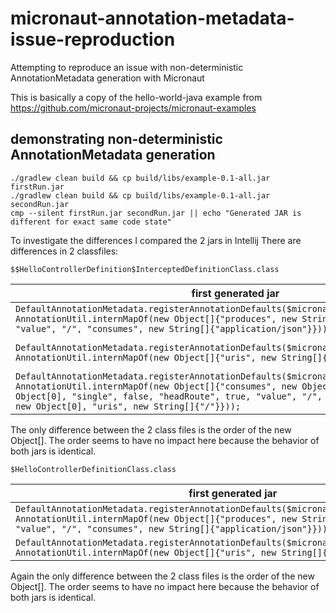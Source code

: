 # micronaut-annotation-metadata-issue-reproduction
Attempting to reproduce an issue with non-deterministic AnnotationMetadata generation with Micronaut

This is basically a copy of the hello-world-java example from https://github.com/micronaut-projects/micronaut-examples

## demonstrating non-deterministic AnnotationMetadata generation

```shell
./gradlew clean build && cp build/libs/example-0.1-all.jar firstRun.jar  
./gradlew clean build && cp build/libs/example-0.1-all.jar secondRun.jar
cmp --silent firstRun.jar secondRun.jar || echo "Generated JAR is different for exact same code state"
```

To investigate the differences I compared the 2 jars in Intellij
There are differences in 2 classfiles:

`$$HelloControllerDefinition$InterceptedDefinitionClass.class`

| first generated jar | second generated jar |
| --- | --- |
| `DefaultAnnotationMetadata.registerAnnotationDefaults($micronaut_load_class_value_3(), AnnotationUtil.internMapOf(new Object[]{"produces", new String[]{"application/json"}, "value", "/", "consumes", new String[]{"application/json"}}));` | `DefaultAnnotationMetadata.registerAnnotationDefaults($micronaut_load_class_value_3(), AnnotationUtil.internMapOf(new Object[]{"produces", new String[]{"application/json"}, "consumes", new String[]{"application/json"}, "value", "/"}));` |
| `DefaultAnnotationMetadata.registerAnnotationDefaults($micronaut_load_class_value_12(), AnnotationUtil.internMapOf(new Object[]{"uris", new String[]{"/"}, "value", "/"}));` | `        DefaultAnnotationMetadata.registerAnnotationDefaults($micronaut_load_class_value_12(), AnnotationUtil.internMapOf(new Object[]{"value", "/", "uris", new String[]{"/"}}));` |
| `DefaultAnnotationMetadata.registerAnnotationDefaults($micronaut_load_class_value_13(), AnnotationUtil.internMapOf(new Object[]{"consumes", new Object[0], "produces", new Object[0], "single", false, "headRoute", true, "value", "/", "uri", "/", "processes", new Object[0], "uris", new String[]{"/"}}));` | `DefaultAnnotationMetadata.registerAnnotationDefaults($micronaut_load_class_value_13(), AnnotationUtil.internMapOf(new Object[]{"uri", "/", "single", false, "headRoute", true, "value", "/", "processes", new Object[0], "produces", new Object[0], "uris", new String[]{"/"}, "consumes", new Object[0]}));` |

The only difference between the 2 class files is the order of the new Object[]. The order seems to have no impact here because the behavior of both jars is identical.


`$HelloControllerDefinitionClass.class`

| first generated jar | second generated jar |
| --- | --- |
| `DefaultAnnotationMetadata.registerAnnotationDefaults($micronaut_load_class_value_3(), AnnotationUtil.internMapOf(new Object[]{"produces", new String[]{"application/json"}, "value", "/", "consumes", new String[]{"application/json"}}));` | `DefaultAnnotationMetadata.registerAnnotationDefaults($micronaut_load_class_value_3(), AnnotationUtil.internMapOf(new Object[]{"produces", new String[]{"application/json"}, "consumes", new String[]{"application/json"}, "value", "/"}));` |
| `DefaultAnnotationMetadata.registerAnnotationDefaults($micronaut_load_class_value_7(), AnnotationUtil.internMapOf(new Object[]{"uris", new String[]{"/"}, "value", "/"}));` | `DefaultAnnotationMetadata.registerAnnotationDefaults($micronaut_load_class_value_7(), AnnotationUtil.internMapOf(new Object[]{"value", "/", "uris", new String[]{"/"}}));` |

Again the only difference between the 2 class files is the order of the new Object[]. The order seems to have no impact here because the behavior of both jars is identical.